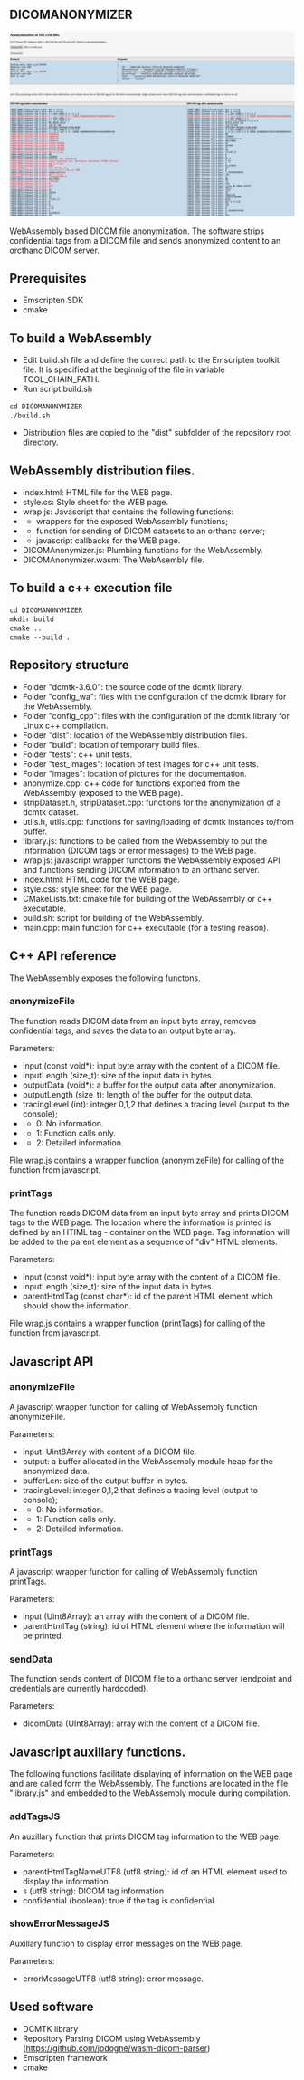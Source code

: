 ## DICOMANONYMIZER
![](images/web.png)

WebAssembly based DICOM file anonymization. The software strips confidential tags from a DICOM file and sends anonymized content to an orcthanc DICOM server.
## Prerequisites
- Emscripten SDK
- cmake
## To build a WebAssembly 
- Edit build.sh file and define the correct path to the Emscripten toolkit file. It is specified at the beginnig of the file in variable TOOL_CHAIN_PATH.
- Run script build.sh
```
cd DICOMANONYMIZER
./build.sh
```
- Distribution files are copied to the "dist" subfolder of the repository root directory.
## WebAssembly distribution files.
- index.html: HTML file for the WEB page.
- style.cs: Style sheet for the WEB page.
- wrap.js: Javascript that contains the following functions:
- - wrappers for the exposed WebAssembly functions;
- - function for sending of DICOM datasets to an orthanc server;
- - javascript callbacks for the WEB page.
- DICOMAnonymizer.js: Plumbing functions for the WebAssembly.
- DICOMAnonymizer.wasm: The WebAsembly file.
## To build a c++ execution file
```
cd DICOMANONYMIZER
mkdir build
cmake ..
cmake --build .
```
## Repository structure
- Folder "dcmtk-3.6.0": the source code of the dcmtk library.
- Folder "config_wa": files with the configuration of the dcmtk library for the WebAssembly.
- Folder "config_cpp": files with the configuration of the dcmtk library for Linux c++ compilation.
- Folder "dist": location of the WebAssembly distribution files.
- Folder "build": location of temporary build files.
- Folder "tests": c++ unit tests.
- Folder "test_images": location of test images for c++ unit tests.
- Folder "images": location of pictures for the documentation.
- anonymize.cpp: c++ code for functions exported from the WebAssembly (exposed to the WEB page).
- stripDataset.h, stripDataset.cpp: functions for the anonymization of a dcmtk dataset.
- utils.h, utils.cpp: functions for saving/loading of dcmtk instances to/from buffer.
- library.js: functions to be called from the WebAssembly to put the information (DICOM tags or error messages) to the WEB page.
- wrap.js: javascript wrapper functions the WebAssembly exposed API and functions sending DICOM information to an orthanc server.
- index.html: HTML code for the WEB page.
- style.css: style sheet for the WEB page.
- CMakeLists.txt: cmake file for building of the WebAssembly or c++ executable.
- build.sh: script for building of the WebAssembly.
- main.cpp: main function for c++ executable (for a testing reason).
## C++ API reference
The WebAssembly exposes the following functons.
### anonymizeFile
The function reads DICOM data from an input byte array, removes confidential tags, and saves the data to an output byte array. 

Parameters:
- input (const void*): input byte array with the content of a DICOM file.
- inputLength (size_t): size of the input data in bytes.
- outputData (void*): a buffer for the output data after anonymization.
- outputLength (size_t): length of the buffer for the output data.
- tracingLevel (int): integer 0,1,2 that defines a tracing level (output to the console);
- - 0: No information.
- - 1: Function calls only.
- - 2: Detailed information.  

File wrap.js contains a wrapper function (anonymizeFile) for calling of the function from javascript.
### printTags
The function reads DICOM data from an input byte array and prints DICOM tags to the WEB page. The location where the information is printed is defined by an HTIML tag - container on the WEB page. Tag information will be added to the parent element as a sequence of "div" HTML elements.

Parameters:
- input (const void*): input byte array with the content of a DICOM file.
- inputLength (size_t): size of the input data in bytes.
- parentHtmlTag (const char*): id of the parent HTML element which should show the information.

File wrap.js contains a wrapper function (printTags) for calling of the function from javascript.

## Javascript API
### anonymizeFile
A javascript wrapper function for calling of WebAssembly function anonymizeFile.

Parameters:
- input: Uint8Array with content of a DICOM file.
- output: a buffer allocated in the WebAssembly module heap for the anonymized data.
- bufferLen: size of the output buffer in bytes.
- tracingLevel:  integer 0,1,2 that defines a tracing level (output to console);
- - 0: No information.
- - 1: Function calls only.
- - 2: Detailed information.  

### printTags
A javascript wrapper function for calling of WebAssembly function printTags.

Parameters:
- input (Uint8Array): an array with the content of a DICOM file.
- parentHtmlTag (string): id of HTML element where the information will be printed.

### sendData
The function sends content of DICOM file to a orthanc server (endpoint and credentials are currently hardcoded).

Parameters:
- dicomData (UInt8Array): array with the content of a DICOM file.

## Javascript auxillary functions.
The following functions facilitate displaying of information on the WEB page and are called form the WebAssembly. The functions are located in the file "library.js" and embedded to the WebAssembly module during compilation.
### addTagsJS
An auxillary function that prints DICOM tag information to the WEB page.

Parameters:
- parentHtmlTagNameUTF8 (utf8 string): id of an HTML element used to display the information.
- s (utf8 string): DICOM tag information
- confidential (boolean): true if the tag is confidential.
### showErrorMessageJS
Auxillary function to display error messages on the WEB page.

Parameters:
- errorMessageUTF8 (utf8 string): error message.

## Used software
- DCMTK library
- Repository Parsing DICOM using WebAssembly (https://github.com/jodogne/wasm-dicom-parser)
- Emscripten framework
- cmake

